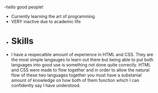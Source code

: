 -hello good people!
- Currently learning the art of programming
- VERY inactive due to academic life
- # Skills
- I have a respecatble amount of experience in HTML and CSS. They are the most simple langauges to learn out there but being able to put both languages into good use is something not done quite correctly. HTML and CSS were made to flow together and in order to allow the natural flow of these two languages together you must have a substanial amount of knowledge on how both of them function which I can confidently say I have understood.


<!---
donutdellsprinkles/donutdellsprinkles is a ✨ special ✨ repository because its `README.md` (this file) appears on your GitHub profile.
You can click the Preview link to take a look at your changes.
--->
